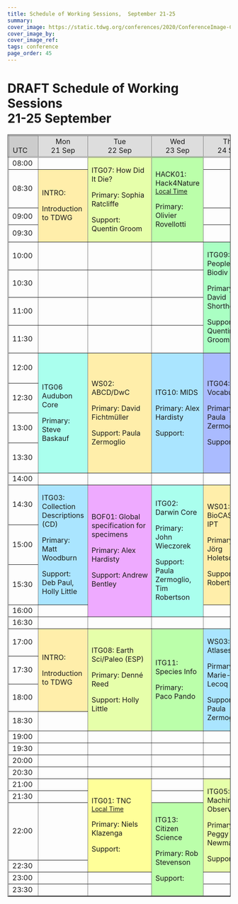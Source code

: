 ```yaml
---
title: Schedule of Working Sessions,  September 21-25
summary: 
cover_image: https://static.tdwg.org/conferences/2020/ConferenceImage-CR.jpg
cover_image_by: 
cover_image_ref: 
tags: conference
page_order: 45
---
```


# DRAFT Schedule of Working Sessions<br />21-25 September

<table border="1">
<thead>
<tr style="border-style: double;">
<td style="background-color: #cccccc; vertical-align: bottom;">UTC</td>
<td style="background-color: #dddddd; text-align: center;">Mon <br /> 21 Sep</td>
<td style="background-color: #dddddd; text-align: center;">Tue <br /> 22 Sep</td>
<td style="background-color: #dddddd; text-align: center;">Wed <br /> 23 Sep</td>
<td style="background-color: #dddddd; text-align: center;">Thu <br /> 24 Sep</td>
<td style="background-color: #dddddd; text-align: center;">Fri <br /> 25 Sep</td>
</tr>
</thead>
<tbody>
<tr>
<td>08:00</td>
<td> </td>
<td style="background-color: #e6ffaa;" rowspan="4">
<p>ITG07: How Did It Die?</p>
<p>Primary: Sophia Ratcliffe</p>
<p>Support: Quentin Groom</p>
</td>
<td style="background-color: #bbffaa;" rowspan="4">
<p>HACK01: Hack4Nature<br /><span style="font-size:14px"><a href="https://www.timeanddate.com/worldclock/fixedtime.html?msg=TDWG+2020+-+HACK01%3a%20Hack4Nature&iso=20200923T0800&p1=1440&ah=2&am=" target="_blank">Local Time</a></span>
</p>
<p>Primary: Olivier Rovellotti</p>
</td>
<td> </td>
<td> </td>
</tr>
<tr>
<td>08:30</td>
<td style="background-color: #ffeeaa;" rowspan="3">
<p>INTRO:</p>
<p>Introduction to TDWG</p>
</td>
<td> </td>
<td> </td>
</tr>
<tr>
<td>09:00</td>
<td> </td>
<td> </td>
</tr>
<tr>
<td>09:30</td>
<td> </td>
<td> </td>
</tr>
<tr>
<td>10:00</td>
<td> </td>
<td> </td>
<td> </td>
<td style="background-color: #aaffc3;" rowspan="4">
<p>ITG09:  People in Biodiv</p>
<p>Primary: David Shorthouse</p>
<p>Support: Quentin Groom   </p>
</td>
<td> </td>
</tr>
<tr>
<td>10:30</td>
<td> </td>
<td> </td>
<td> </td>
<td> </td>
</tr>
<tr>
<td>11:00</td>
<td> </td>
<td> </td>
<td> </td>
<td> </td>
</tr>
<tr>
<td>11:30</td>
<td> </td>
<td> </td>
<td> </td>
<td> </td>
</tr>
<tr>
<td>12:00</td>
<td style="background-color: #aaffee;" rowspan="4">
<p>ITG06 Audubon Core</p>
<p>Primary: Steve Baskauf</p>
</td>
<td style="background-color: #ffeeaa;" rowspan="4">
<p>WS02: ABCD/DwC</p>
<p>Primary: David Fichtmüller</p>
<p>Support: Paula Zermoglio</p>
</td>
<td style="background-color: #aae5ff;" rowspan="4">
<p>ITG10: MIDS</p>
<p>Primary: Alex Hardisty</p>
<p>Support: </p>
</td>
<td style="background-color: #aabbff;" rowspan="4">
<p>ITG04: Vocabularies</p>
<p>Primary: Paula Zermoglio</p>
<p>Support: </p>
</td>
<td style="background-color: #e6ffaa;" rowspan="4">
<p>ITG12: Annotations</p>
<p>Primary: Paul J. Morris</p>
<p>Support: James Macklin, Tim Robertson </p>
</td>
</tr>
<tr>
<td>12:30</td>
</tr>
<tr>
<td>13:00</td>
</tr>
<tr>
<td>13:30</td>
</tr>
<tr>
<td>14:00</td>
<td> </td>
<td> </td>
<td> </td>
<td> </td>
<td> </td>
</tr>
<tr>
<td>14:30</td>
<td style="background-color: #aae5ff;" rowspan="3">
<p>ITG03: Collection Descriptions (CD)</p>
<p>Primary: Matt Woodburn</p>
<p>Support: Deb Paul, Holly Little</p>
</td>
<td style="background-color: #eeaaff;" rowspan="4">
<p>BOF01: Global specification for specimens</p>
<p>Primary: Alex Hardisty</p>
<p>Support: Andrew Bentley</p>
</td>
<td style="background-color: #aaffee;" rowspan="4">
<p>ITG02: Darwin Core</p>
<p>Primary: John Wieczorek</p>
<p>Support: Paula Zermoglio, Tim Robertson</p>
</td>
<td style="background-color: #ffeeaa;" rowspan="3">
<p>WS01: BioCASe &amp; IPT</p>
<p>Primary: Jörg Holetschek</p>
<p>Support: Tim Robertson</p>
</td>
<td style="background-color: #ffeeaa;" rowspan="3">
<p>WS01: BioCASe &amp; IPT</p>
<p>Primary: Jörg Holetschek</p>
<p>Support: Tim Robertson</p>
</td>
</tr>
<tr>
<td>15:00</td>
</tr>
<tr>
<td>15:30</td>
</tr>
<tr>
<td>16:00</td>
<td> </td>
<td> </td>
<td> </td>
</tr>
<tr>
<td>16:30</td>
<td> </td>
<td> </td>
<td> </td>
<td> </td>
<td> </td>
</tr>
<tr>
<td>17:00</td>
<td style="background-color: #ffeeaa;" rowspan="3">
<p>INTRO:</p>
<p>Introduction to TDWG</p>
</td>
<td style="background-color: #e6ffaa;" rowspan="4">
<p>ITG08: Earth Sci/Paleo (ESP)</p>
<p>Primary: Denné Reed</p>
<p>Support: Holly Little    </p>
</td>
<td style="background-color: #bbffaa;" rowspan="4">
<p>ITG11: Species Info</p>
<p>Primary: Paco Pando</p>
</td>
<td style="background-color: #aae5ff;" rowspan="4">
<p>WS03:Living Atlases</p>
<p>Pirmary: Marie-Elise Lecoq</p>
<p>Support: Paula Zermoglio </p>
</td>
<td style="background-color: #aabbff;" rowspan="4">
<p>ITG14: Genomic Biodiversity</p>
<p>Primary: Ramona Walls</p>
<p>Support:</p>
</td>
</tr>
<tr>
<td>17:30</td>
</tr>
<tr>
<td>18:00</td>
</tr>
<tr>
<td>18:30</td>
<td> </td>
</tr>
<tr>
<td>19:00</td>
<td> </td>
<td> </td>
<td> </td>
<td> </td>
<td> </td>
</tr>
<tr>
<td>19:30 </td>
<td> </td>
<td> </td>
<td> </td>
<td> </td>
<td> </td>
</tr>
<tr>
<td>20:00</td>
<td> </td>
<td> </td>
<td> </td>
<td> </td>
<td> </td>
</tr>
<tr>
<td>20:30</td>
<td> </td>
<td> </td>
<td> </td>
<td> </td>
<td> </td>
</tr>
<tr>
<td>21:00</td>
<td> </td>
<td style="background-color: #ffff99;" rowspan="4">
<p>ITG01: TNC <br />
  <span style="font-size:14px"><a href="https://www.timeanddate.com/worldclock/fixedtime.html?msg=TDWG+2020++%3A++Taxon+Names+and+Concepts+Interest+Group&iso=20200922T2100&p1=1440&ah=2&am=" target="_blank">Local Time</a></span></p>
<p>Primary: Niels Klazenga</p>
<p>Support:</p>
</td>
<td> </td>
<td style="background-color: #e6ffaa;" rowspan="4">
<p>ITG05: Machine Observations</p>
<p>Primary: Peggy Newman</p>
<p>Support: </p>
</td>
<td> </td>
</tr>
<tr>
<td>21:30</td>
<td> </td>
<td> </td>
<td> </td>
</tr>
<tr>
<td>22:00</td>
<td> </td>
<td style="background-color: #bbffaa;" rowspan="4">
<p>ITG13: Citizen Science</p>
<p>Primary: Rob Stevenson</p>
<p>Support: </p>
</td>
<td> </td>
</tr>
<tr>
<td>22:30</td>
<td> </td>
<td> </td>
</tr>
<tr>
<td>23:00</td>
<td> </td>
<td> </td>
<td> </td>
<td> </td>
</tr>
<tr>
<td>23:30</td>
<td> </td>
<td> </td>
<td> </td>
<td> </td>
</tr>
</tbody>
</table>

